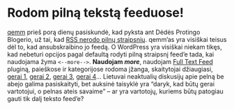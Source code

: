 # Rodom pilną tekstą feeduose!

<p><a href="http://www.blogas.lt/qemm/">qemm</a> prieš porą dienų pasiskundė, kad pyksta ant Dėdės Protingo Blogerio, už tai, kad <a href="http://blogas.lt/qemm/320342/vakaras-degurizacija.html">RSS nerodo pilnų straipsnių</a>. qemm’as yra visiškai teisus dėl to, kad ansubskraibino jo feedą. O WordPress yra visiškai niekam tikęs, kad nebeturi opcijos pagal defaultą rodyti pilną straipsnį feed’e tada, kai naudojama žyma <code>&lt;--more--&gt;</code>. <strong>Naudojam <i>more</i></strong>, naudojam <a href="http://cavemonkey50.com/code/full-feed/">Full Text Feed</a> pluginą, paieškose ir kategorijose rodoma įžanga, skaitytojai džiaugiasi, <a href="http://techdirt.com/articles/20070813/014338.shtml">gerai 1</a>, <a href="http://scobleizer.com/2006/02/22/blog-herald-doesnt-understand-why-full-text-feeds-work/">gerai 2</a>, <a href="http://www.tmarkiewicz.com/?p=402">gerai 3</a>, <a href="http://muhammadsaleem.com/2007/09/18/do-you-offer-a-full-text-feed-then-advertise-it/">gerai 4</a>… Lietuvai neaktualių diskusijų apie pelną be abejo galima pasiskaityti, bet auksinė taisyklė yra “daryk, kad būtų gerai vartotojui, o pelnas ateis savaime” – ar yra vartotojų, kuriems būtų patogiau gauti tik dalį teksto feed’e?</p>